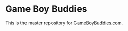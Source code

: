 # Game Boy Buddies

This is the master repository for [GameBoyBuddies.com](https://gameboybuddies.com).
